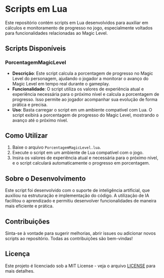 # Scripts em Lua

Este repositório contém scripts em Lua desenvolvidos para auxiliar em cálculos e monitoramento de progresso no jogo, especialmente voltados para funcionalidades relacionadas ao Magic Level.

## Scripts Disponíveis

### PorcentagemMagicLevel
- **Descrição**: Este script calcula a porcentagem de progresso no Magic Level do personagem, ajudando o jogador a monitorar o avanço do Magic Level em tempo real durante o gameplay.
- **Funcionalidade**: O script utiliza os valores de experiência atual e experiência necessária para o próximo nível e calcula a porcentagem de progresso. Isso permite ao jogador acompanhar sua evolução de forma prática e precisa.
- **Uso**: Basta carregar o script em um ambiente compatível com Lua. O script exibirá a porcentagem de progresso do Magic Level, mostrando o avanço até o próximo nível.

## Como Utilizar
1. Baixe o arquivo `PorcentagemMagicLevel.lua`.
2. Execute o script em um ambiente de Lua compatível com o jogo.
3. Insira os valores de experiência atual e necessária para o próximo nível, e o script calculará automaticamente o progresso em porcentagem.

## Sobre o Desenvolvimento
Este script foi desenvolvido com o suporte de inteligência artificial, que auxiliou na estruturação e implementação do código. A utilização de IA facilitou o aprendizado e permitiu desenvolver funcionalidades de maneira mais eficiente e prática.

## Contribuições
Sinta-se à vontade para sugerir melhorias, abrir issues ou adicionar novos scripts ao repositório. Todas as contribuições são bem-vindas!

## Licença
Este projeto é licenciado sob a MIT License - veja o arquivo [LICENSE](LICENSE) para mais detalhes.

